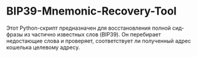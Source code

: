 # BIP39-Mnemonic-Recovery-Tool
Этот Python-скрипт предназначен для восстановления полной сид-фразы из частично известных слов (BIP39). Он перебирает недостающие слова и проверяет, соответствует ли полученный адрес кошелька целевому адресу.
